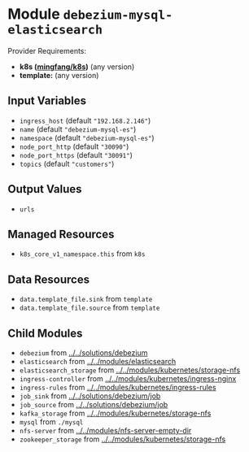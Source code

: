 
# Module `debezium-mysql-elasticsearch`

Provider Requirements:
* **k8s ([mingfang/k8s](https://registry.terraform.io/providers/mingfang/k8s/latest))** (any version)
* **template:** (any version)

## Input Variables
* `ingress_host` (default `"192.168.2.146"`)
* `name` (default `"debezium-mysql-es"`)
* `namespace` (default `"debezium-mysql-es"`)
* `node_port_http` (default `"30090"`)
* `node_port_https` (default `"30091"`)
* `topics` (default `"customers"`)

## Output Values
* `urls`

## Managed Resources
* `k8s_core_v1_namespace.this` from `k8s`

## Data Resources
* `data.template_file.sink` from `template`
* `data.template_file.source` from `template`

## Child Modules
* `debezium` from [../../solutions/debezium](../../solutions/debezium)
* `elasticsearch` from [../../modules/elasticsearch](../../modules/elasticsearch)
* `elasticsearch_storage` from [../../modules/kubernetes/storage-nfs](../../modules/kubernetes/storage-nfs)
* `ingress-controller` from [../../modules/kubernetes/ingress-nginx](../../modules/kubernetes/ingress-nginx)
* `ingress-rules` from [../../modules/kubernetes/ingress-rules](../../modules/kubernetes/ingress-rules)
* `job_sink` from [../../solutions/debezium/job](../../solutions/debezium/job)
* `job_source` from [../../solutions/debezium/job](../../solutions/debezium/job)
* `kafka_storage` from [../../modules/kubernetes/storage-nfs](../../modules/kubernetes/storage-nfs)
* `mysql` from `./mysql`
* `nfs-server` from [../../modules/nfs-server-empty-dir](../../modules/nfs-server-empty-dir)
* `zookeeper_storage` from [../../modules/kubernetes/storage-nfs](../../modules/kubernetes/storage-nfs)

